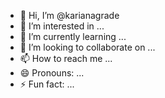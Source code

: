 - 👋 Hi, I’m @karianagrade
- 👀 I’m interested in ...
- 🌱 I’m currently learning ...
- 💞️ I’m looking to collaborate on ...
- 📫 How to reach me ...
- 😄 Pronouns: ...
- ⚡ Fun fact: ...

<!---
karianagrade/karianagrade is a ✨ special ✨ repository because its `README.md` (this file) appears on your GitHub profile.
You can click the Preview link to take a look at your changes.
--->
